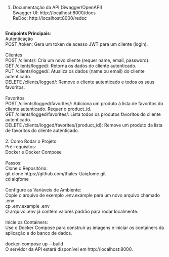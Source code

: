 1. Documentação da API (Swagger/OpenAPI)<br>
Swagger UI: http://localhost:8000/docs<br>
ReDoc: http://localhost:8000/redoc<br>
<br>
<b>Endpoints Principais</b>:<br>
Autenticação<br>
    POST /token: Gera um token de acesso JWT para um cliente (login).
<br><br>
Clientes <br>
    POST /clients/: Cria um novo cliente (requer name, email, password).<br>
    GET /clients/logged/: Retorna os dados do cliente autenticado.<br>
    PUT /clients/logged/: Atualiza os dados (name ou email) do cliente autenticado.<br>
    DELETE /clients/logged/: Remove o cliente autenticado e todos os seus favoritos.<br>
<br>
Favoritos<br>
    POST /clients/logged/favorites/: Adiciona um produto à lista de favoritos do cliente autenticado. Requer o product_id.<br>
    GET /clients/logged/favorites/: Lista todos os produtos favoritos do cliente autenticado.<br>
    DELETE /clients/logged/favorites/{product_id}: Remove um produto da lista de favoritos do cliente autenticado.<br>
<br>
2. Como Rodar o Projeto<br>
Pré-requisitos:<br>
Docker e Docker Compose
<br><br>
Passos:<br>
Clone o Repositório:<br>
    git clone https://github.com/thales-t/aiqfome.git <br>
    cd aiqfome<br>
    <br>
    Configure as Variáveis de Ambiente:<br>
    Copie o arquivo de exemplo .env.example para um novo arquivo chamado .env <br>
    cp .env.example .env<br>
    O arquivo .env já contém valores padrão para rodar localmente.<br>
    <br>
    Inicie os Containers:<br>
    Use o Docker Compose para construir as imagens e iniciar os containers da aplicação e do banco de dados.<br>
    <br>
    docker-compose up --build<br>
    O servidor da API estará disponível em http://localhost:8000.

